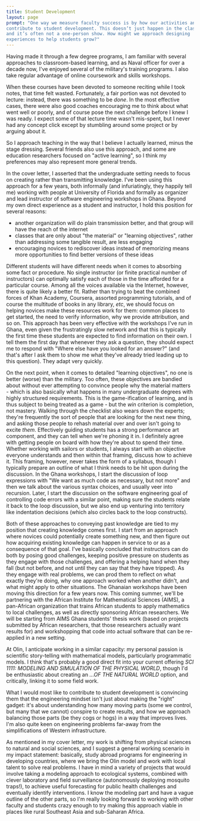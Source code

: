 ```yaml
---
title: Student Development
layout: page
prompt: "One way we measure faculty success is by how our activities and accomplishments
contribute to student development. This doesn’t just happen in the classroom,
and it’s often not a one-person show. How might we approach designing
experiences to help students grow?"
---
```

Having made it through a few degree programs, I am familiar with several approaches
to classroom-based learning, and as Naval officer for over a decade now,
I've enjoyed several of the military's training programs.  I also take regular
advantage of online coursework and skills workshops.

When these courses have been devoted to someone reciting while I took notes,
that time felt wasted.  Fortunately, a fair portion was not devoted to lecture:
instead, there was something to be *done*.  In the most effective cases, there
were also good coaches encouraging me to think about what went well or poorly,
and of course pose the next challenge before I knew I was ready.  I expect some
of that lecture time wasn't mis-spent, but I never had any concept click except
by stumbling around some project or by arguing about it.

So I approach teaching in the way that I believe I actually learned, minus the
stage dressing.  Several friends also use this approach, and some are education
researchers focused on "active learning", so I think my preferences may also
represent more general trends.

In the cover letter, I asserted that the undergraduate setting needs to focus on
creating rather than transmitting knowledge.  I've been using this approach for
a few years, both informally (and infuriatingly, they happily tell me) working
with people at University of Florida and formally as organizer and lead
instructor of software engineering workshops in Ghana.   Beyond my own
direct experience as a student and instructor, I hold this position for several reasons:

 - another organization will do plain transmission better, and that
 group will have the reach of the internet
 - classes that are only about "the material" or "learning objectives", rather
 than addressing some tangible result, are less engaging
 - encouraging novices to rediscover ideas instead of memorizing means more opportunities
 to find better versions of these ideas

Different students will have different needs when it comes to absorbing some
fact or procedure.  No single instructor (or finite practical number of
instructors) can optimally satisfy each of those in the time afforded for a
particular course.  Among all the voices available via the Internet, however,
there is quite likely a better fit.  Rather than trying to beat the combined
forces of Khan Academy, Coursera, assorted programming tutorials, and of course
the multitude of books in any library, *etc*, we should focus on helping novices
make these resources work for them: common places to get started, the need to
verify information, why we provide attribution, and so on.  This approach has
been very effective with the workshops I've run in Ghana, even given the
frustratingly slow network and that this is typically the first time these students
are expected to find information on their own.  I tell them the first day that
whenever they ask a question, they should expect me to respond with "Where else
have you looked for an answer?" (and that's after I ask them to show me what
they've already tried leading up to this question).  They adapt very quickly.

On the next point, when it comes to detailed "learning objectives", no one is
better (worse) than the military.  Too often, these objectives are bandied about
without ever attempting to convince people why the material matters - which is
also basically what happens in many undergraduate degrees with highly structured
requirements.  This is the game-ification of learning, and is thus subject to
being treated as a game - but the *win* criterion is completion, not
mastery. Walking through the checklist also wears down the experts; they're
frequently the sort of people that are looking for the next new thing, and
asking those people to rehash material over and over isn't going to excite
*them*. Effectively guiding students has a strong performance art component, and
they can tell when we're phoning it in.  I definitely agree with getting people
on board with how they're about to spend their time.  Whether working with
sailors or students, I always start with an objective everyone understands and
then within that framing, discuss how to achieve it.  This framing, however,
never takes the form of a syllabus, though I typically prepare an outline of
what I think needs to be hit upon during the discussion.  In the Ghana
workshops, I start the discussion of loop expressions with "We want as much code
as necessary, but not more" and then we talk about the various syntax choices,
and usually veer into recursion.  Later, I start the discussion on the software
engineering goal of controlling code errors with a similar point, making sure
the students relate it back to the loop discussion, but we also end up venturing
into territory like indentation decisions (which also circles back to the loop
constructs).

Both of these approaches to conveying past knowledge are tied to my position
that creating knowledge comes first.  I start from an approach where novices
could potentially create something new, and then figure out how acquiring
existing knowledge can happen in service to or as a consequence of that goal.
I've basically concluded that instructors can do both by posing good challenges,
keeping positive pressure on students as they engage with those challenges, and
offering a helping hand when they fall (but not before, and not until they can
say that they have tripped). As they engage with real problems, we can prod them
to reflect on what exactly they're doing, why one approach worked when another
didn't, and what might apply to other situations.  The Ghanaian workshops have
been moving this direction for a few years now.  This coming summer, we'll be
partnering with the African Institute for Mathematical Sciences (AIMS), a
pan-African organization that trains African students to apply mathematics to
local challenges, as well as directly sponsoring African researchers.  We will
be starting from AIMS Ghana students' thesis work (based on projects submitted
by African researchers, that those researchers actually want results for) and
workshopping that code into actual software that can be re-applied in a new
setting.

At Olin, I anticipate working in a similar capacity: my
personal passion is scientific story-telling with mathematical models,
particularly programmatic models.  I think that's probably a good direct fit
into your current offering *SCI 1111: MODELING AND SIMULATION OF THE PHYSICAL
WORLD*, though I'd be enthusiastic about creating an *...OF THE NATURAL WORLD*
option, and critically, linking it to some field work.

What I would most like to contribute to student development is convincing them
that the engineering mindset isn't just about making the "right" gadget: it's
about understanding how many moving parts (some we control, but many that we
cannot) conspire to create results, and how we approach balancing those parts
(be they cogs or hogs) in a way that improves lives.  I'm also quite keen on
engineering problems far-away from the simplifications of Western
infrastructure.

As mentioned in my cover letter, my work is shifting from physical sciences to
natural and social sciences, and I suggest a general working scenario in my
impact statement: basically, study abroad programs for engineering in developing
countries, where we bring the Olin model and work with local talent to solve
real problems.  I have in mind a variety of projects that would involve taking a
modeling approach to ecological systems, combined with clever laboratory and
field surveillance (autonomously deploying mosquito traps!), to achieve useful
forecasting for public health challenges and eventually identify interventions.
I know the modeling part and have a vague outline of the other parts, so I'm
really looking forward to working with other faculty and students crazy enough
to try making this approach viable in places like rural Southeast Asia and
sub-Saharan Africa.
